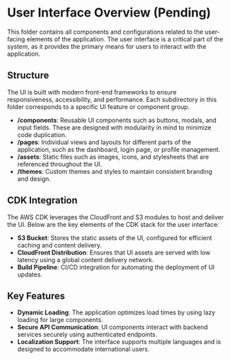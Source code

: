 # User Interface Overview (Pending)

This folder contains all components and configurations related to the user-facing elements of the application. The user interface is a critical part of the system, as it provides the primary means for users to interact with the application.

## Structure

The UI is built with modern front-end frameworks to ensure responsiveness, accessibility, and performance. Each subdirectory in this folder corresponds to a specific UI feature or component group. 

- **/components**: Reusable UI components such as buttons, modals, and input fields. These are designed with modularity in mind to minimize code duplication.
- **/pages**: Individual views and layouts for different parts of the application, such as the dashboard, login page, or profile management.
- **/assets**: Static files such as images, icons, and stylesheets that are referenced throughout the UI.
- **/themes**: Custom themes and styles to maintain consistent branding and design.

## CDK Integration

The AWS CDK leverages the CloudFront and S3 modules to host and deliver the UI. Below are the key elements of the CDK stack for the user interface:

- **S3 Bucket**: Stores the static assets of the UI, configured for efficient caching and content delivery.
- **CloudFront Distribution**: Ensures that UI assets are served with low latency using a global content delivery network.
- **Build Pipeline**: CI/CD integration for automating the deployment of UI updates.

## Key Features

- **Dynamic Loading**: The application optimizes load times by using lazy loading for large components.
- **Secure API Communication**: UI components interact with backend services securely using authenticated endpoints.
- **Localization Support**: The interface supports multiple languages and is designed to accommodate international users.